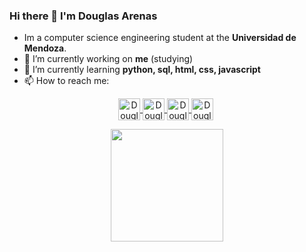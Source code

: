 ### Hi there 👋 I'm Douglas Arenas

- Im a computer science engineering student at the **Universidad de Mendoza**.
- 🔭 I’m currently working on **me** (studying)
- 🌱 I’m currently learning **python, sql, html, css, javascript**
- 📫 How to reach me:
<p align="center">
  <a href="https://www.instagram.com/arenas_douglas/" target="blank">
    <img align="center" src="https://user-images.githubusercontent.com/65192923/161411863-e98df321-4fc5-4068-869d-4adb213b51a1.png" alt="Douglas_ig" height="35px" width="35px" />
  </a>
  <a href="https://www.linkedin.com/in/douglas-arenas-078b53232/" target="blank">
    <img align="center" src="https://user-images.githubusercontent.com/65192923/161412096-c041ebcb-5bc1-4777-9cbd-4160f8e2f309.png" alt="Douglas_in" height="35px" width="35px" />
  </a>
  <a href="https://twitter.com/douglasarenas71" target="blank">
    <img align="center" src="https://user-images.githubusercontent.com/65192923/161411604-7336081a-37c2-478b-a729-a142b7434406.png" alt="Douglas_tw" height="35px" width="35px" />
  </a>
  <a href="https://steamcommunity.com/profiles/76561199036829907/" target="blank" style='margin-right:4px'>
    <img align="center" src="https://user-images.githubusercontent.com/65192923/161411316-7cfe5597-1c0b-46ba-93dc-308036c19b63.png" alt="Douglas_steam" height="35px" width="35px" />
  </a>
</p>
<p align="center">
  <img height="180em" src="https://github-readme-stats.vercel.app/api/top-langs/?username=DouglasArenas&layout=compact&langs_count=7&theme=chartreuse-light"/>
</p>
  
